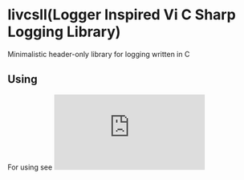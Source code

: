 # livcsll(Logger Inspired Vi C Sharp Logging Library)
Minimalistic header-only library for logging written in C
## Using
For using see ![main.c](https://github.com/Mutarov/livcsll/blob/main/main.c)
